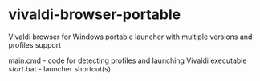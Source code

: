 # vivaldi-browser-portable

Vivaldi browser for Windows portable launcher with multiple versions and profiles support

main.cmd - code for detecting profiles and launching Vivaldi executable
_start_<version>.bat - launcher shortcut(s)
